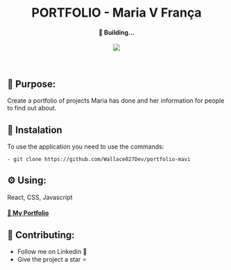 <h1  align="center">PORTFOLIO - Maria V França</h1>

<h4 align="center">📌 Building...</h4>

<div align="center">
<img src="https://img.shields.io/static/v1?label=Projeto&message=Javascript&color=F1E05A&style=for-the-badge&logo=ghost"/>
</div>

<br>
<br>

<h2>🚀 Purpose:</h2>

<p>Create a portfolio of projects Maria has done and her information for people to find out about.</p>

<h2>🔧 Instalation</h2>

<p>To use the application you need to use the commands:</p>

```
- git clone https://github.com/Wallace027Dev/portfolio-mavi
```

<h2>⚙️ Using:</h2>


<p>React, CSS, Javascript</p>

<h4>
    <a href="https://mariafranca.vercel.app/">🔗 My Portfolio</a>
</h4>

<h2>🤝 Contributing: </h2>

* Follow me on Linkedin 📢
* Give the project a star ⭐️
